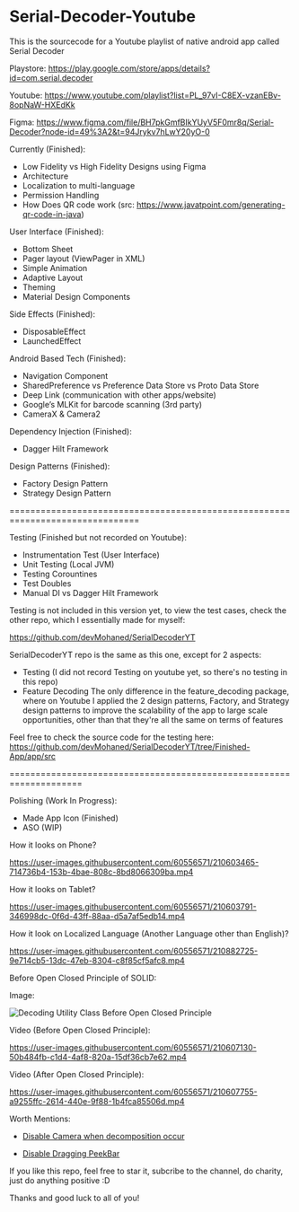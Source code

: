 # Serial-Decoder-Youtube
This is the sourcecode for a Youtube playlist of native android app called Serial Decoder

Playstore: https://play.google.com/store/apps/details?id=com.serial.decoder

Youtube: https://www.youtube.com/playlist?list=PL_97vI-C8EX-vzanEBv-8opNaW-HXEdKk

Figma: https://www.figma.com/file/BH7pkGmfBIkYUyV5F0mr8q/Serial-Decoder?node-id=49%3A2&t=94Jrykv7hLwY20yO-0

Currently (Finished):
- Low Fidelity vs High Fidelity Designs using Figma
- Architecture
- Localization to multi-language
- Permission Handling
- How Does QR code work (src: https://www.javatpoint.com/generating-qr-code-in-java)

User Interface (Finished):
- Bottom Sheet
- Pager layout (ViewPager in XML)
- Simple Animation
- Adaptive Layout
- Theming
- Material Design Components


Side Effects (Finished):
- DisposableEffect
- LaunchedEffect

Android Based Tech (Finished):
- Navigation Component
- SharedPreference vs Preference Data Store vs Proto Data Store
- Deep Link (communication with other apps/website)
- Google’s MLKit for barcode scanning (3rd party)
- CameraX & Camera2

Dependency Injection (Finished):
- Dagger Hilt Framework

Design Patterns (Finished):
- Factory Design Pattern
- Strategy Design Pattern



===============================================================================

Testing (Finished but not recorded on Youtube):
- Instrumentation Test (User Interface)
- Unit Testing (Local JVM)
- Testing Corountines
- Test Doubles
- Manual DI vs Dagger Hilt Framework



Testing is not included in this version yet, to view the test cases, check the other repo, which I essentially made for myself:

https://github.com/devMohaned/SerialDecoderYT

SerialDecoderYT repo is the same as this one, except for 2 aspects:
- Testing (I did not record Testing on youtube yet, so there's no testing in this repo)
- Feature Decoding 
The only difference in the feature_decoding package, where on Youtube I applied the 2 design patterns, Factory, and Strategy design patterns
to improve the scalability of the app to large scale opportunities, other than that they're all the same on terms of features


Feel free to check the source code for the testing here:
https://github.com/devMohaned/SerialDecoderYT/tree/Finished-App/app/src

====================================================================


Polishing (Work In Progress):
- Made App Icon (Finished)
- ASO (WIP)


How it looks on Phone?


https://user-images.githubusercontent.com/60556571/210603465-714736b4-153b-4bae-808c-8bd8066309ba.mp4

How it looks on Tablet?


https://user-images.githubusercontent.com/60556571/210603791-346998dc-0f6d-43ff-88aa-d5a7af5edb14.mp4


How it look on Localized Language (Another Language other than English)?


https://user-images.githubusercontent.com/60556571/210882725-9e714cb5-13dc-47eb-8304-c8f85cf5afc8.mp4



Before Open Closed Principle of SOLID:

Image:

![Decoding Utility Class Before Open Closed Principle](https://user-images.githubusercontent.com/60556571/210606719-a700d935-5baa-4181-8646-d30d2e547bda.png)

Video (Before Open Closed Principle):

https://user-images.githubusercontent.com/60556571/210607130-50b484fb-c1d4-4af8-820a-15df36cb7e62.mp4

Video (After Open Closed Principle):


https://user-images.githubusercontent.com/60556571/210607755-a9255ffc-2614-440e-9f88-1b4fca85506d.mp4



Worth Mentions:
- [Disable Camera when decomposition occur](https://stackoverflow.com/questions/74591909/how-to-stop-camera-from-working-when-it-no-longer-visible-in-the-compisition/74605151#74605151)

- [Disable Dragging PeekBar](https://stackoverflow.com/questions/74578873/how-to-allow-drag-only-on-part-of-the-sheetpeek-of-a-bottomcontent-in-bottomshee)

If you like this repo, feel free to star it, subcribe to the channel, do charity, just do anything positive :D

Thanks and good luck to all of you!
